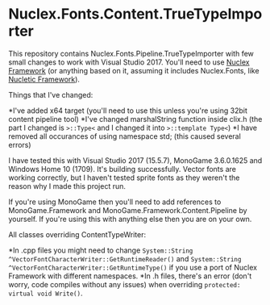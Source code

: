 # Nuclex.Fonts.Content.TrueTypeImporter

This repository contains Nuclex.Fonts.Pipeline.TrueTypeImporter with few small changes to work with Visual Studio 2017. You'll need to use [Nuclex Framework](http://nuclexframework.codeplex.com/) (or anything based on it, assuming it includes Nuclex.Fonts, like [Nucletic Framework](https://github.com/illuminus86/NuclecticFramework)).

Things that I've changed:

*I've added x64 target (you'll need to use this unless you're using 32bit content pipeline tool)
*I've changed marshalString function inside clix.h (the part I changed is `>::Type<` and I changed it into `>::template Type<`)
*I have removed all occurances of using namespace std; (this caused several errors)

I have tested this with Visual Studio 2017 (15.5.7), MonoGame 3.6.0.1625 and Windows Home 10 (1709). It's building successfully. Vector fonts are working correctly, but I haven't tested sprite fonts as they weren't the reason why I made this project run.

If you're using MonoGame then you'll need to add references to MonoGame.Framework and MonoGame.Framework.Content.Pipeline by yourself. If you're using this with anything else then you are on your own.

All classes overriding ContentTypeWriter:

*In .cpp files you might need to change `System::String ^VectorFontCharacterWriter::GetRuntimeReader()` and `System::String ^VectorFontCharacterWriter::GetRuntimeType()` if you use a port of Nuclex Framework with different namespaces.
*In .h files, there's an error (don't worry, code compiles without any issues) when overriding `protected: virtual void Write()`.
